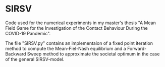 # SIRSV
Code used for the numerical experiments in my master's thesis "A Mean Field Game for the Investigation of the Contact Behaviour During the COVID-19 Pandemic".

The file "SIRSV.py" contains an implementaion of a fixed point iteration method to compute the Mean-Fiel-Nash equilibrium and a Forward-Backward Sweep method to approximate the societal optimum in the case of the general SIRSV-model.
